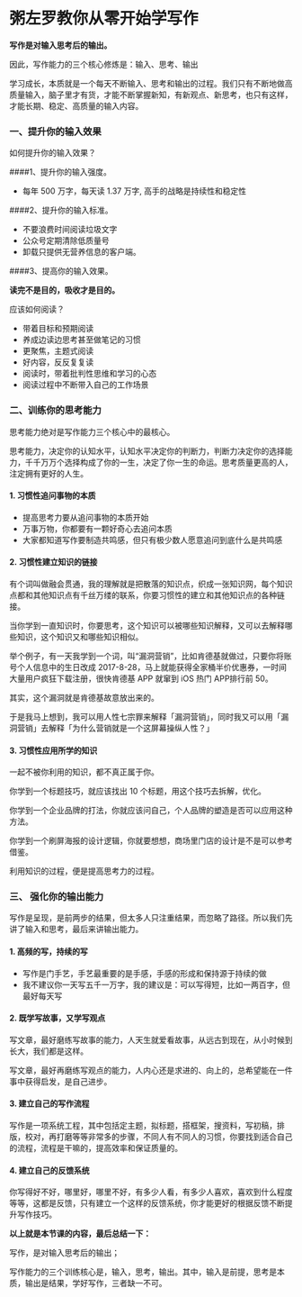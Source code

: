 # 粥左罗教你从零开始学写作

**写作是对输入思考后的输出。**

因此，写作能力的三个核心修炼是：输入、思考、输出

学习成长，本质就是一个每天不断输入、思考和输出的过程。我们只有不断地做高质量输入，脑子里才有货，才能不断掌握新知，有新观点、新思考，也只有这样，才能长期、稳定、高质量的输入内容。



### 一、提升你的输入效果

如何提升你的输入效果？

####1、提升你的输入强度。

- 每年 500 万字，每天读 1.37 万字, 高手的战略是持续性和稳定性

####2、提升你的输入标准。

- 不要浪费时间阅读垃圾文字
- 公众号定期清除低质量号
- 卸载只提供无营养信息的客户端。

####3、提高你的输入效果。

**读完不是目的，吸收才是目的。**

应该如何阅读？

- 带着目标和预期阅读
- 养成边读边思考甚至做笔记的习惯
- 更聚焦，主题式阅读
- 好内容，反反复复读
- 阅读时，带着批判性思维和学习的心态
- 阅读过程中不断带入自己的工作场景



### 二、训练你的思考能力

思考能力绝对是写作能力三个核心中的最核心。

思考能力，决定你的认知水平，认知水平决定你的判断力，判断力决定你的选择能力，千千万万个选择构成了你的一生，决定了你一生的命运。思考质量更高的人，注定拥有更好的人生。

#### 1. 习惯性追问事物的本质
- 提高思考力要从追问事物的本质开始
- 万事万物，你都要有一颗好奇心去追问本质
- 大家都知道写作要制造共鸣感，但只有极少数人愿意追问到底什么是共鸣感
#### 2. 习惯性建立知识的链接

有个词叫做融会贯通，我的理解就是把散落的知识点，织成一张知识网，每个知识点都和其他知识点有千丝万缕的联系，你要习惯性的建立和其他知识点的各种链接。

当你学到一直知识时，你要思考，这个知识可以被哪些知识解释，又可以去解释哪些知识，这个知识又和哪些知识相似。

举个例子，有一天我学到一个词，叫“漏洞营销”，比如肯德基就做过，只要你将账号个人信息中的生日改成 2017-8-28，马上就能获得全家桶半价优惠券，一时间大量用户疯狂下载注册，很快肯德基 APP 就窜到 iOS 热门 APP排行前 50。

其实，这个漏洞就是肯德基故意放出来的。

于是我马上想到，我可以用人性七宗罪来解释「漏洞营销」，同时我又可以用「漏洞营销」去解释「为什么营销就是一个这屏幕操纵人性？」

#### 3. 习惯性应用所学的知识

一起不被你利用的知识，都不真正属于你。

你学到一个标题技巧，就应该找出 10 个标题，用这个技巧去拆解，优化。

你学到一个企业品牌的打法，你就应该问自己，个人品牌的塑造是否可以应用这种方法。

你学到一个刷屏海报的设计逻辑，你就要想想，商场里门店的设计是不是可以参考借鉴。

利用知识的过程，便是提高思考力的过程。

### 三、 强化你的输出能力

写作是呈现，是前两步的结果，但太多人只注重结果，而忽略了路径。所以我们先讲了输入和思考，最后来讲输出能力。

#### 1. 高频的写，持续的写

- 写作是门手艺，手艺最重要的是手感，手感的形成和保持源于持续的做
- 我不建议你一天写五千一万字，我的建议是：可以写得短，比如一两百字，但最好每天写

#### 2.  既学写故事，又学写观点

写文章，最好磨练写故事的能力，人天生就爱看故事，从远古到现在，从小时候到长大，我们都是这样。

写文章，最好再磨练写观点的能力，人内心还是求进的、向上的，总希望能在一件事中获得启发，是自己进步。

#### 3. 建立自己的写作流程

写作是一项系统工程，其中包括定主题，拟标题，搭框架，搜资料，写初稿，排版，校对，再打磨等等非常多的步骤，不同人有不同人的习惯，你要找到适合自己的流程，流程是干嘛的，提高效率和保证质量的。

#### 4. 建立自己的反馈系统

你写得好不好，哪里好，哪里不好，有多少人看，有多少人喜欢，喜欢到什么程度等等，这都是反馈，只有建立一个这样的反馈系统，你才能更好的根据反馈不断提升写作技巧。



**以上就是本节课的内容，最后总结一下：**

写作，是对输入思考后的输出；

写作能力的三个训练核心是，输入，思考，输出。其中，输入是前提，思考是本质，输出是结果，学好写作，三者缺一不可。







